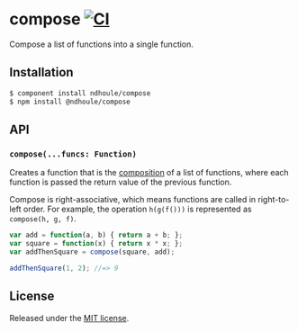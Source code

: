# compose [![CI][ci-badge]][ci-link]

Compose a list of functions into a single function.

## Installation

```sh
$ component install ndhoule/compose
$ npm install @ndhoule/compose
```

## API

### `compose(...funcs: Function)`

Creates a function that is the [composition](https://en.wikipedia.org/wiki/Function_composition) of a list of functions, where each function is passed the return value of the previous function.

Compose is right-associative, which means functions are called in right-to-left order. For example, the operation `h(g(f()))` is represented as `compose(h, g, f)`.

```javascript
var add = function(a, b) { return a + b; };
var square = function(x) { return x * x; };
var addThenSquare = compose(square, add);

addThenSquare(1, 2); //=> 9
```

## License

Released under the [MIT license](LICENSE.md).

[ci-link]: https://travis-ci.org/ndhoule/compose
[ci-badge]: https://travis-ci.org/ndhoule/compose.svg?branch=master
